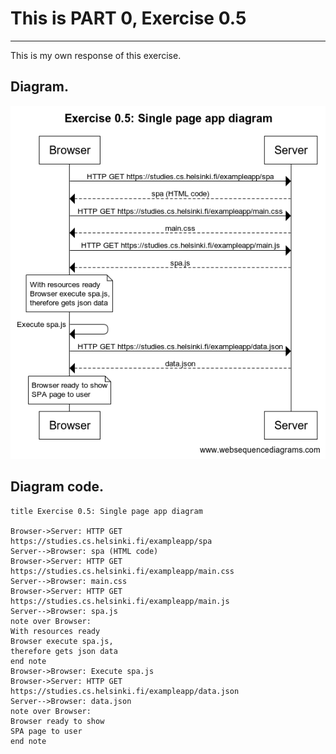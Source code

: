 # **This is PART 0, Exercise 0.5**

---

This is my own response of this exercise.

## **Diagram.**

![Alt text](img/Exercise0.5.png)

## **Diagram code.**

```
title Exercise 0.5: Single page app diagram

Browser->Server: HTTP GET https://studies.cs.helsinki.fi/exampleapp/spa
Server-->Browser: spa (HTML code)
Browser->Server: HTTP GET https://studies.cs.helsinki.fi/exampleapp/main.css
Server-->Browser: main.css
Browser->Server: HTTP GET https://studies.cs.helsinki.fi/exampleapp/main.js
Server-->Browser: spa.js
note over Browser:
With resources ready
Browser execute spa.js,
therefore gets json data
end note
Browser->Browser: Execute spa.js
Browser->Server: HTTP GET https://studies.cs.helsinki.fi/exampleapp/data.json
Server-->Browser: data.json
note over Browser:
Browser ready to show
SPA page to user
end note
```